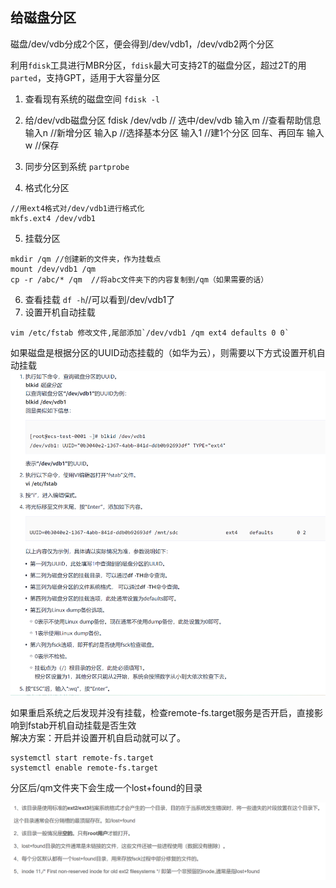 ## 给磁盘分区
磁盘/dev/vdb分成2个区，便会得到/dev/vdb1，/dev/vdb2两个分区

利用`fdisk`工具进行MBR分区，`fdisk`最大可支持2T的磁盘分区，超过2T的用`parted`，支持GPT，适用于大容量分区

1. 查看现有系统的磁盘空间
`fdisk -l`
2. 给/dev/vdb磁盘分区
fdisk /dev/vdb  // 选中/dev/vdb
输入m //查看帮助信息
输入n //新增分区
输入p //选择基本分区
输入1 //建1个分区
回车、再回车
输入w //保存

3. 同步分区到系统
`partprobe`

4. 格式化分区
```
//用ext4格式对/dev/vdb1进行格式化
mkfs.ext4 /dev/vdb1
```
5. 挂载分区
```
mkdir /qm //创建新的文件夹，作为挂载点
mount /dev/vdb1 /qm
cp -r /abc/* /qm  //将abc文件夹下的内容复制到/qm（如果需要的话）
```
6. 查看挂载
`df -h`//可以看到/dev/vdb1了
7. 设置开机自动挂载
```
vim /etc/fstab 修改文件,尾部添加`/dev/vdb1 /qm ext4 defaults 0 0`
```
如果磁盘是根据分区的UUID动态挂载的（如华为云），则需要以下方式设置开机自动挂载
![开机自动挂载磁盘分区](../image/CentOS/开机自动挂载磁盘分区.png)



如果重启系统之后发现并没有挂载，检查remote-fs.target服务是否开启，直接影响到fstab开机自动挂载是否生效  
解决方案：开启并设置开机自启动就可以了。

```
systemctl start remote-fs.target
systemctl enable remote-fs.target
```



分区后/qm文件夹下会生成一个lost+found的目录

![lost+found](../image/CentOS/lost+found.png)

















